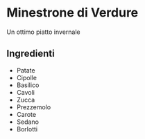 # Minestrone di Verdure

Un ottimo piatto invernale

## Ingredienti

* Patate
* Cipolle
* Basilico
* Cavoli
* Zucca
* Prezzemolo
* Carote
* Sedano
* Borlotti

